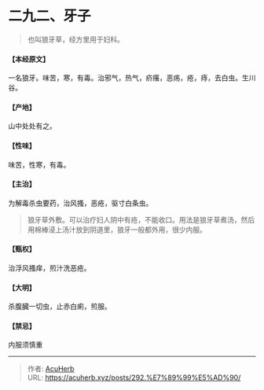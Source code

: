 # 二九二、牙子


> 也叫狼牙草，经方里用于妇科。

#### 【本经原文】
一名狼牙。味苦，寒，有毒。治邪气，热气，疥瘙，恶疡，疮，痔，去白虫。生川谷。
#### 【产地】
山中处处有之。
#### 【性味】
味苦，性寒，有毒。
#### 【主治】
为解毒杀虫要药，治风搔，恶疮，驱寸白条虫。

> 狼牙草外敷。可以治疗妇人阴中有疮，不能收口。用法是狼牙草煮汤，然后用棉棒浸上汤汁放到阴道里，狼牙一般都外用，很少内服。

#### 【甄权】
治浮风搔痒，煎汁洗恶疮。
#### 【大明】
杀腹臓一切虫，止赤白痢，煎服。
#### 【禁忌】
内服须慎重

---

> 作者: [AcuHerb](https://acuherb.xyz)  
> URL: https://acuherb.xyz/posts/292.%E7%89%99%E5%AD%90/  

